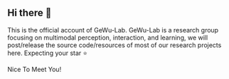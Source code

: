 ## Hi there 👋

This is the official account of GeWu-Lab. GeWu-Lab is a research group focusing on multimodal perception, interaction, and learning, we will post/release the source code/resources of most of our research projects here. Expecting your star ⭐

Nice To Meet You!


<!--

**Here are some ideas to get you started:**

🙋‍♀️ A short introduction - what is your organization all about?
🌈 Contribution guidelines - how can the community get involved?
👩‍💻 Useful resources - where can the community find your docs? Is there anything else the community should know?
🍿 Fun facts - what does your team eat for breakfast?
🧙 Remember, you can do mighty things with the power of [Markdown](https://docs.github.com/github/writing-on-github/getting-started-with-writing-and-formatting-on-github/basic-writing-and-formatting-syntax)
-->
